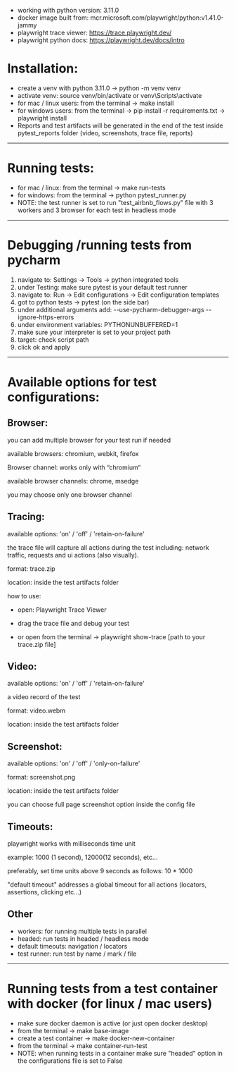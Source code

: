  * working with python version: 3.11.0
 * docker image built from: mcr.microsoft.com/playwright/python:v1.41.0-jammy
 * playwright trace viewer: https://trace.playwright.dev/
 * playwright python docs: https://playwright.dev/docs/intro


# Installation:

- create a venv with python 3.11.0 →  python -m venv venv
- activate venv: source venv/bin/activate or venv\Scripts\activate
- for mac / linux users: from the terminal →  make install
- for windows users: from the terminal →  pip install -r requirements.txt →  playwright install
- Reports and test artifacts will be generated in the end of the test inside pytest_reports folder (video, screenshots, trace file, reports)


---

# Running tests:
- for mac / linux: from the terminal →  make run-tests
- for windows: from the terminal →  python pytest_runner.py
- NOTE: the test runner is set to run "test_airbnb_flows.py" file with 3 workers and 3 browser for each test in headless mode

---

# Debugging /running tests from pycharm
1. navigate to:  Settings → Tools → python integrated tools
2. under Testing: make sure pytest is your default test runner
3. navigate to: Run → Edit configurations → Edit configuration templates
4. got to python tests → pytest (on the side bar)
5. under additional arguments add: --use-pycharm-debugger-args --ignore-https-errors
6. under environment variables: PYTHONUNBUFFERED=1
7. make sure your interpreter is set  to your project path
8. target: check script path
9. click ok and apply


---

# Available options for test configurations:


## Browser:


you can add multiple browser for your test run if needed

available browsers: chromium, webkit, firefox

Browser channel: works only with “chromium“

available browser channels: chrome, msedge

you may choose only one browser channel


## Tracing:

available options: 'on' / 'off' / 'retain-on-failure'

the trace file will capture all actions during the test including:
network traffic, requests and ui actions (also visually).

format: trace.zip

location: inside the test artifacts folder

how to use:

- open: Playwright Trace Viewer 

- drag the trace file and debug your test

- or open from the terminal → playwright show-trace [path to your trace.zip file]

## Video:

available options: 'on' / 'off' / 'retain-on-failure'

a video record of the test

format: video.webm

location: inside the test artifacts folder


## Screenshot:

available options: 'on' / 'off' / 'only-on-failure'

format: screenshot.png

location: inside the test artifacts folder

you can choose full page screenshot option inside the config file

## Timeouts:

playwright works with milliseconds time unit

example: 1000 (1 second), 12000(12 seconds), etc...

preferably, set time units above 9 seconds as follows: 10 * 1000

"default timeout" addresses a global timeout for all actions (locators, assertions, clicking etc...)

## Other

- workers: for running multiple tests in parallel 
- headed: run tests in headed / headless mode
- default timeouts: navigation / locators
- test runner: run test by name / mark / file


---

# Running tests from a test container with docker (for linux / mac users)
- make sure docker daemon is active (or just open docker desktop)
- from the terminal →  make base-image
- create a test container → make docker-new-container
- from the terminal →  make container-run-test
- NOTE: when running tests in a container make sure "headed" option in the configurations file is set to False
